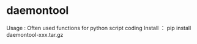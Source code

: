 # daemontool

 Usage   :  Often used functions for python script coding
 Install ： pip install daemontool-xxx.tar.gz
